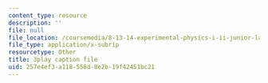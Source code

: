 ```yaml
---
content_type: resource
description: ''
file: null
file_location: /coursemedia/8-13-14-experimental-physics-i-ii-junior-lab-fall-2016-spring-2017/257e4ef3a118558d8e2b19f42451bc21_YcuKaphreT0.vtt
file_type: application/x-subrip
resourcetype: Other
title: 3play caption file
uid: 257e4ef3-a118-558d-8e2b-19f42451bc21
---
```

